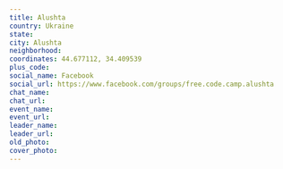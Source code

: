 ```yaml
---
title: Alushta
country: Ukraine
state: 
city: Alushta
neighborhood: 
coordinates: 44.677112, 34.409539
plus_code:
social_name: Facebook
social_url: https://www.facebook.com/groups/free.code.camp.alushta
chat_name:
chat_url:
event_name:
event_url:
leader_name:
leader_url:
old_photo: 
cover_photo:
---
```


